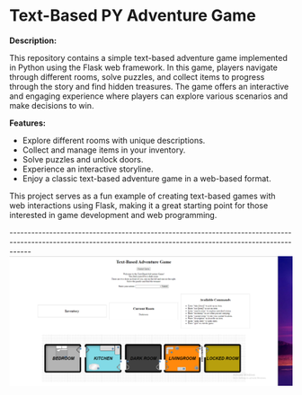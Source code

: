# Text-Based PY Adventure Game

**Description:**

This repository contains a simple text-based adventure game implemented in Python using the Flask web framework. In this game, players navigate through different rooms, solve puzzles, and collect items to progress through the story and find hidden treasures. The game offers an interactive and engaging experience where players can explore various scenarios and make decisions to win.

**Features:**

- Explore different rooms with unique descriptions.
- Collect and manage items in your inventory.
- Solve puzzles and unlock doors.
- Experience an interactive storyline.
- Enjoy a classic text-based adventure game in a web-based format.

This project serves as a fun example of creating text-based games with web interactions using Flask, making it a great starting point for those interested in game development and web programming.

------------------------------------------------------------------------------------------------------------------------------------------------------------------![img.png](img.png)